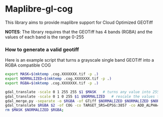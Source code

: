 # Maplibre-gl-cog

This library aims to provide maplibre support for Cloud Optimized GEOTiff

**NOTES**: The library requires that the GEOTiff has 4 bands (RGBA) and the values of each band is the range 0-255

### How to generate a valid geotiff
Here is an example script that turns a grayscale single band GEOTiff into a RGBA compatible COG

```bash
export MASK=$(mktemp .cog.XXXXXXX.tif -p .)
export NORMALIZED=$(mktemp .cog.XXXXXXX.tif -p .)
export RGBA=$(mktemp .cog.XXXXXXX.tif -p .)

gdal_translate -scale 0 1 255 255 $1 $MASK   # turns any value into 255 to create a mask
gdal_translate -scale 0 1 0 255 $1 $NORMALIZED   # rescale the values to 0-255
gdal_merge.py -separate -o $RGBA -of GTiff $NORMALIZED $NORMALIZED $NORMALIZED $MASK  # creates 3 bands + mask
gdal_translate $RGBA $2 -of COG -co TARGET_SRS=EPSG:3857 -co ADD_ALPHA=NO -co COMPRESS=LZW -co LEVEL=9   # generate the COG
rm $MASK $NORMALIZED $RGBA;
```
